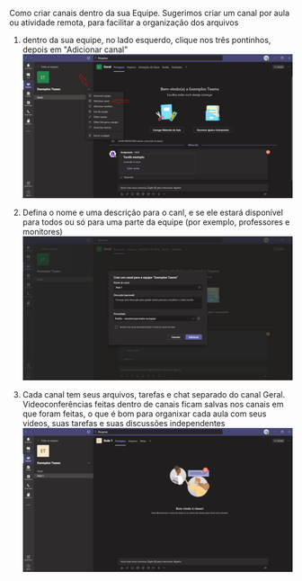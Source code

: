 Como criar canais dentro da sua Equipe. Sugerimos criar um canal por aula ou atividade remota, para facilitar a organização dos arquivos

1. dentro da sua equipe, no lado esquerdo, clique nos três pontinhos, depois em "Adicionar canal"
![arquivo exemplo](https://github.com/vrios/UEMG-teams/blob/master/imagens/criar-canal.jpg)

1. Defina o nome e uma descrição para o canl, e se ele estará disponível para todos ou só para uma parte da equipe (por exemplo, professores e monitores)
![arquivo exemplo](https://github.com/vrios/UEMG-teams/blob/master/imagens/criar-canal2.jpg)

1. Cada canal tem seus arquivos, tarefas e chat separado do canal Geral. Videoconferências feitas dentro de canais ficam salvas nos canais em que foram feitas, o que é bom para organixar cada aula com seus videos, suas tarefas e suas discussões independentes
![arquivo exemplo](https://github.com/vrios/UEMG-teams/blob/master/imagens/criar-canal3.jpg)
